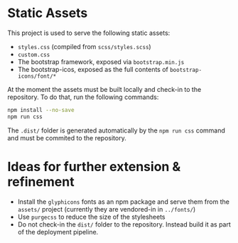 # Static Assets

This project is used to serve the following static assets:

- `styles.css` (compiled from `scss/styles.scss`)
- `custom.css`
- The bootstrap framework, exposed via `bootstrap.min.js`
- The bootstrap-icos, exposed as the full contents of `bootstrap-icons/font/*`

At the moment the assets must be built locally and check-in to the repository.
To do that, run the following commands:

```sh
npm install --no-save
npm run css
```

The `.dist/` folder is generated automatically by the `npm run css` command and must be commited to the repository.

# Ideas for further extension & refinement

- Install the `glyphicons` fonts as an npm package and serve them from the `assets/` project (currently they are vendored-in in `../fonts/`)
- Use `purgecss` to reduce the size of the stylesheets
- Do not check-in the `dist/` folder to the repository.
  Instead build it as part of the deployment pipeline.
